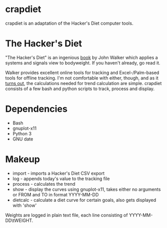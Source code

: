 crapdiet
========

crapdiet is an adaptation of the Hacker's Diet computer tools.

The Hacker's Diet
=================

"The Hacker's Diet" is an ingenious [book](https://www.fourmilab.ch/hackdiet/) by John Walker which applies a systems and signals view to bodyweight. If you haven't already, go read it.

Walker provides excellent online tools for tracking and Excel-/Palm-based tools for offline tracking. I'm not comfortable with either, though, and as it [turns out](https://www.fourmilab.ch/hackdiet/e4/pencilpaper.html), the calculations needed for trend calculation are simple. crapdiet consists of a few bash and python scripts to track, process and display.

Dependencies
============

* Bash
* gnuplot-x11
* Python 3
* GNU date


Makeup
======

* import - imports a Hacker's Diet CSV export
* log - appends today's value to the tracking file
* process - calculates the trend
* show - display the curves using gnuplot-x11, takes either no arguments or FROM and TO in format YYYY-MM-DD
* dietcalc - calculate a diet curve for certain goals, also gets displayed with 'show'

Weights are logged in plain text file, each line consisting of YYYY-MM-DD\tWEIGHT.


